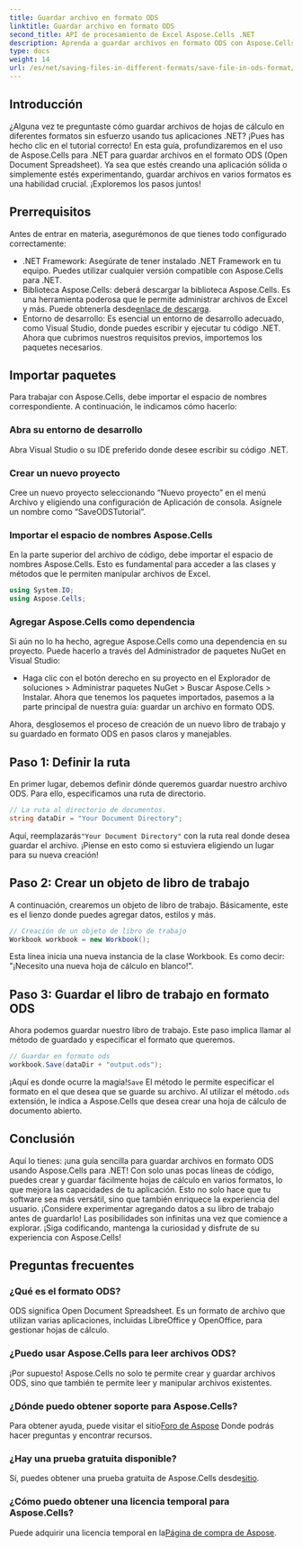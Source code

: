 ```yaml
---
title: Guardar archivo en formato ODS
linktitle: Guardar archivo en formato ODS
second_title: API de procesamiento de Excel Aspose.Cells .NET
description: Aprenda a guardar archivos en formato ODS con Aspose.Cells para .NET en esta guía completa. Instrucciones paso a paso y mucho más.
type: docs
weight: 14
url: /es/net/saving-files-in-different-formats/save-file-in-ods-format/
---
```

## Introducción
¿Alguna vez te preguntaste cómo guardar archivos de hojas de cálculo en diferentes formatos sin esfuerzo usando tus aplicaciones .NET? ¡Pues has hecho clic en el tutorial correcto! En esta guía, profundizaremos en el uso de Aspose.Cells para .NET para guardar archivos en el formato ODS (Open Document Spreadsheet). Ya sea que estés creando una aplicación sólida o simplemente estés experimentando, guardar archivos en varios formatos es una habilidad crucial. ¡Exploremos los pasos juntos!
## Prerrequisitos
Antes de entrar en materia, asegurémonos de que tienes todo configurado correctamente:
- .NET Framework: Asegúrate de tener instalado .NET Framework en tu equipo. Puedes utilizar cualquier versión compatible con Aspose.Cells para .NET.
- Biblioteca Aspose.Cells: deberá descargar la biblioteca Aspose.Cells. Es una herramienta poderosa que le permite administrar archivos de Excel y más. Puede obtenerla desde[enlace de descarga](https://releases.aspose.com/cells/net/).
- Entorno de desarrollo: Es esencial un entorno de desarrollo adecuado, como Visual Studio, donde puedes escribir y ejecutar tu código .NET.
Ahora que cubrimos nuestros requisitos previos, importemos los paquetes necesarios.
## Importar paquetes
Para trabajar con Aspose.Cells, debe importar el espacio de nombres correspondiente. A continuación, le indicamos cómo hacerlo:
### Abra su entorno de desarrollo
Abra Visual Studio o su IDE preferido donde desee escribir su código .NET.
### Crear un nuevo proyecto
Cree un nuevo proyecto seleccionando “Nuevo proyecto” en el menú Archivo y eligiendo una configuración de Aplicación de consola. Asígnele un nombre como “SaveODSTutorial”.
### Importar el espacio de nombres Aspose.Cells
En la parte superior del archivo de código, debe importar el espacio de nombres Aspose.Cells. Esto es fundamental para acceder a las clases y métodos que le permiten manipular archivos de Excel.
```csharp
using System.IO;
using Aspose.Cells;
```
### Agregar Aspose.Cells como dependencia
Si aún no lo ha hecho, agregue Aspose.Cells como una dependencia en su proyecto. Puede hacerlo a través del Administrador de paquetes NuGet en Visual Studio:
- Haga clic con el botón derecho en su proyecto en el Explorador de soluciones > Administrar paquetes NuGet > Buscar Aspose.Cells > Instalar.
Ahora que tenemos los paquetes importados, pasemos a la parte principal de nuestra guía: guardar un archivo en formato ODS.

Ahora, desglosemos el proceso de creación de un nuevo libro de trabajo y su guardado en formato ODS en pasos claros y manejables.
## Paso 1: Definir la ruta
En primer lugar, debemos definir dónde queremos guardar nuestro archivo ODS. Para ello, especificamos una ruta de directorio.
```csharp
// La ruta al directorio de documentos.
string dataDir = "Your Document Directory";
```
 Aquí, reemplazarás`"Your Document Directory"` con la ruta real donde desea guardar el archivo. ¡Piense en esto como si estuviera eligiendo un lugar para su nueva creación!
## Paso 2: Crear un objeto de libro de trabajo
A continuación, crearemos un objeto de libro de trabajo. Básicamente, este es el lienzo donde puedes agregar datos, estilos y más.
```csharp
// Creación de un objeto de libro de trabajo
Workbook workbook = new Workbook();
```
Esta línea inicia una nueva instancia de la clase Workbook. Es como decir: "¡Necesito una nueva hoja de cálculo en blanco!". 
## Paso 3: Guardar el libro de trabajo en formato ODS
Ahora podemos guardar nuestro libro de trabajo. Este paso implica llamar al método de guardado y especificar el formato que queremos.
```csharp
// Guardar en formato ods
workbook.Save(dataDir + "output.ods");
```
 ¡Aquí es donde ocurre la magia!`Save` El método le permite especificar el formato en el que desea que se guarde su archivo. Al utilizar el método`.ods` extensión, le indica a Aspose.Cells que desea crear una hoja de cálculo de documento abierto.

## Conclusión
Aquí lo tienes: ¡una guía sencilla para guardar archivos en formato ODS usando Aspose.Cells para .NET! Con solo unas pocas líneas de código, puedes crear y guardar fácilmente hojas de cálculo en varios formatos, lo que mejora las capacidades de tu aplicación. Esto no solo hace que tu software sea más versátil, sino que también enriquece la experiencia del usuario.
¡Considere experimentar agregando datos a su libro de trabajo antes de guardarlo! Las posibilidades son infinitas una vez que comience a explorar. ¡Siga codificando, mantenga la curiosidad y disfrute de su experiencia con Aspose.Cells!
## Preguntas frecuentes
### ¿Qué es el formato ODS?  
ODS significa Open Document Spreadsheet. Es un formato de archivo que utilizan varias aplicaciones, incluidas LibreOffice y OpenOffice, para gestionar hojas de cálculo.
### ¿Puedo usar Aspose.Cells para leer archivos ODS?  
¡Por supuesto! Aspose.Cells no solo te permite crear y guardar archivos ODS, sino que también te permite leer y manipular archivos existentes.
### ¿Dónde puedo obtener soporte para Aspose.Cells?  
 Para obtener ayuda, puede visitar el sitio[Foro de Aspose](https://forum.aspose.com/c/cells/9) Donde podrás hacer preguntas y encontrar recursos.
### ¿Hay una prueba gratuita disponible?  
 Sí, puedes obtener una prueba gratuita de Aspose.Cells desde[sitio](https://releases.aspose.com/).
### ¿Cómo puedo obtener una licencia temporal para Aspose.Cells?  
 Puede adquirir una licencia temporal en la[Página de compra de Aspose](https://purchase.aspose.com/temporary-license/).